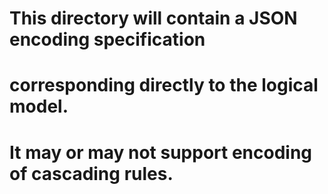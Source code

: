 # This directory will contain a JSON encoding specification
# corresponding directly to the logical model.
# It may or may not support encoding of cascading rules.
